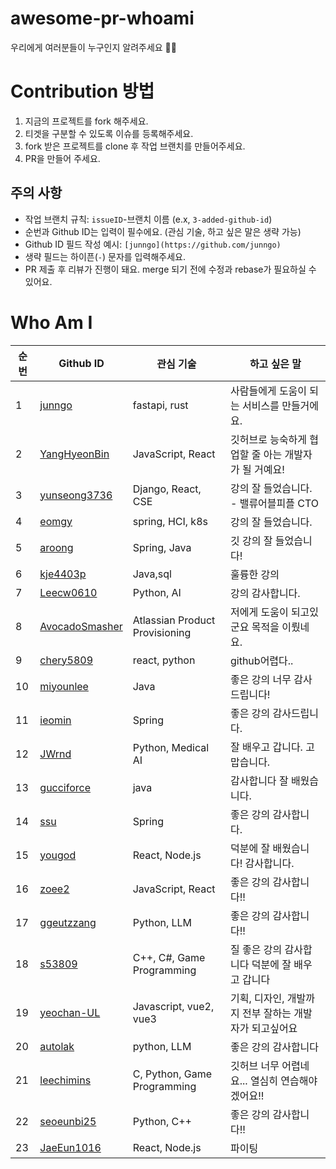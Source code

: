 # awesome-pr-whoami

우리에게 여러분들이 누구인지 알려주세요 🙌🙌

# Contribution 방법

1. 지금의 프로젝트를 fork 해주세요.
2. 티겟을 구분할 수 있도록 이슈를 등록해주세요.
3. fork 받은 프로젝트를 clone 후 작업 브랜치를 만들어주세요.
4. PR을 만들어 주세요.

## 주의 사항

- 작업 브랜치 규칙: `issueID`-브랜치 이름 (e.x, `3-added-github-id`)
- 순번과 Github ID는 입력이 필수에요. (관심 기술, 하고 싶은 말은 생략 가능)
- Github ID 필드 작성 예시: `[junngo](https://github.com/junngo)`
- 생략 필드는 하이픈(`-`) 문자를 입력해주세요.
- PR 제출 후 리뷰가 진행이 돼요. merge 되기 전에 수정과 rebase가 필요하실 수 있어요.

# Who Am I

| 순번 | Github ID                                           | 관심 기술                      | 하고 싶은 말                                         |
| ---- | --------------------------------------------------- | ------------------------------ | ---------------------------------------------------- |
| 1    | [junngo](https://github.com/junngo)                 | fastapi, rust                  | 사람들에게 도움이 되는 서비스를 만들거에요.          |
| 2    | [YangHyeonBin](https://github.com/YangHyeonBin)     | JavaScript, React              | 깃허브로 능숙하게 협업할 줄 아는 개발자가 될 거예요! |
| 3    | [yunseong3736](https://github.com/yunseong3736)     | Django, React, CSE             | 강의 잘 들었습니다. - 밸류어블피플 CTO               |
| 4    | [eomgy](https://github.com/eomgy)                   | spring, HCI, k8s               | 강의 잘 들었습니다.                                  |
| 5    | [aroong](https://github.com/Aroong)                 | Spring, Java                   | 깃 강의 잘 들었습니다!                               |
| 6    | [kje4403p](https://github.com/kje4403p)             | Java,sql                       | 훌륭한 강의                                          |
| 7    | [Leecw0610](https://github.com/Leecw0610)           | Python, AI                     | 강의 감사합니다.                                     |
| 8    | [AvocadoSmasher](https://github.com/avocadosmasher) | Atlassian Product Provisioning | 저에게 도움이 되고있군요 목적을 이뤘네요.            |
| 9    | [chery5809](https://github.com/chaerin-kim)         | react, python                  | github어렵다..                                       |
| 10   | [miyounlee](https://github.com/miyounlee)           | Java                           | 좋은 강의 너무 감사드립니다!                         |
| 11   | [ieomin](https://github.com/ieomin)                 | Spring                         | 좋은 강의 감사드립니다.                              |
| 12   | [JWrnd](https://github.com/JWrnd)                   | Python, Medical AI             | 잘 배우고 갑니다. 고맙습니다.                        |
| 13   | [gucciforce](https://github.com/gucciforce)         | java                           | 감사합니다 잘 배웠습니다.                            |
| 14   | [ssu](https://github.com/ssu)                       | Spring                         | 좋은 강의 감사합니다.                                |
| 15   | [yougod](https://github.com/yousincha)              | React, Node.js                 | 덕분에 잘 배웠습니다! 감사합니다.                    |
| 16   | [zoee2](https://github.com/zoee2     )              | JavaScript, React              | 좋은 강의 감사합니다!!                               |
| 17   | [ggeutzzang](https://github.com/ggeutzzang)         | Python, LLM                    | 좋은 강의 감사합니다!!                               |
| 18   | [s53809](https://github.com/s53809)                 | C++, C#, Game Programming      | 질 좋은 강의 감사합니다 덕분에 잘 배우고 갑니다        |
| 19   | [yeochan-UL](https://github.com/yeochan-UL)         | Javascript, vue2, vue3         | 기획, 디자인, 개발까지 전부 잘하는 개발자가 되고싶어요 |
| 20   | [autolak](https://github.com/autolak)               | python, LLM                    | 좋은 강의 감사합니다 |
| 21   | [leechimins](https://github.com/leechimins)         | C, Python, Game Programming    | 깃허브 너무 어렵네요... 열심히 연습해야겠어요!!      |
| 22   | [seoeunbi25](https://github.com/seoeunbi25)         | Python, C++                    | 좋은 강의 감사합니다!! 
| 23   | [JaeEun1016](https://github.com/JaeEun1016)           | React, Node.js                 | 파이팅